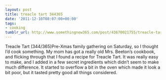 ```yaml
---
layout: post
title: treacle tart 344365
date: '2011-12-10T08:07:00+00:00'
tags:
- cooking
tumblr_url: http://www.somethingnew365.com/post/43670021755/treacle-tart-344365
---
```

Treacle Tart (344/365)Pre-Xmas family gathering on Saturday, so I thought I’d cook something. My mom has got a really old Mrs. Beeton’s cookbook, and flicking through that I found a recipe for Treacle Tart.
It was really easy to make, and I added in a few secret ingredients which didn’t seem to make much difference. It started to overflow a bit in the oven which made it look a bit poor, but it tasted pretty good all things considered.
